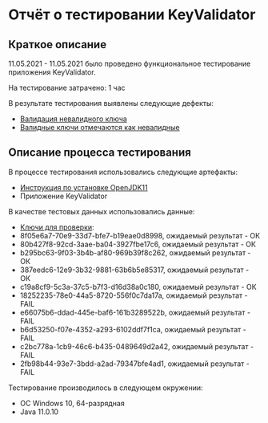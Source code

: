 # Отчёт о тестировании  KeyValidator

## Краткое описание

11.05.2021 - 11.05.2021 было проведено функциональное тестирование приложения  KeyValidator.

На тестирование затрачено: 1 час

В результате тестирования выявлены следующие дефекты:
* [Валидация невалидного ключа](https://github.com/Yu-Smirnova/java-hw-1-part2/issues/1#issue-886188723)
* [Валидные ключи отмечаются как невалидные](https://github.com/Yu-Smirnova/java-hw-1-part2/issues/2#issue-886201067)

## Описание процесса тестирования

В процессе тестирования использовались следующие артефакты:
* [Инструкция по установке OpenJDK11](https://github.com/netology-code/javaqa-homeworks/blob/master/intro/openjdk11-manual.md)
* Приложение KeyValidator

В качестве тестовых данных использовались данные:
* [Ключи для проверки](https://github.com/netology-code/javaqa-homeworks/blob/master/intro/user-manual.md#%D0%BA%D0%BB%D1%8E%D1%87%D0%B8-%D0%B4%D0%BB%D1%8F-%D0%BF%D1%80%D0%BE%D0%B2%D0%B5%D1%80%D0%BA%D0%B8):
 * 8f05e6a7-70e9-33d7-bfe7-b19eae0d8998, ожидаемый результат - ОК
 * 80b427f8-92cd-3aae-ba04-3927fbe17c6, ожидаемый результат - ОК
 * b295bc63-9f03-3b4b-af80-969b39f8c262, ожидаемый результат - ОК
 * 387eedc6-12e9-3b32-9881-63b6b5e85317, ожидаемый результат - ОК
 * c19a8cf9-5c3a-37c5-b7f3-d16d38a0c180, ожидаемый результат - ОК 
 * 18252235-78e0-44a5-8720-556f0c7da17a, ожидаемый результат - FAIL
 * e66075b6-ddad-445e-baf6-161b3289522b, ожидаемый результат - FAIL
 * b6d53250-f07e-4352-a293-6102ddf7f1ca, ожидаемый результат - FAIL
 * c2bc778a-1cb9-46c6-b435-0489649d2a42, ожидаемый результат - FAIL
 * 2fb98b44-93e7-3bdd-a2ad-79347bfe4ad1, ожидаемый результат - FAIL

Тестирование производилось в следующем окружении:
* ОС Windows 10, 64-разрядная
* Java 11.0.10
